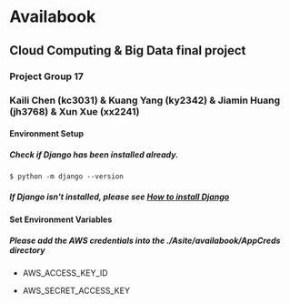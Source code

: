 # Availabook

## Cloud Computing & Big Data final project

### Project Group 17

### Kaili Chen (kc3031) & Kuang Yang (ky2342) & Jiamin Huang (jh3768) & Xun Xue (xx2241)

#### Environment Setup

##### Check if Django has been installed already.

```
$ python -m django --version
```

##### If Django isn't installed, please see [How to install Django](https://docs.djangoproject.com/en/1.11/topics/install/)

#### Set Environment Variables

##### Please add the AWS credentials into the ./Asite/availabook/AppCreds directory

* AWS_ACCESS_KEY_ID

* AWS_SECRET_ACCESS_KEY



